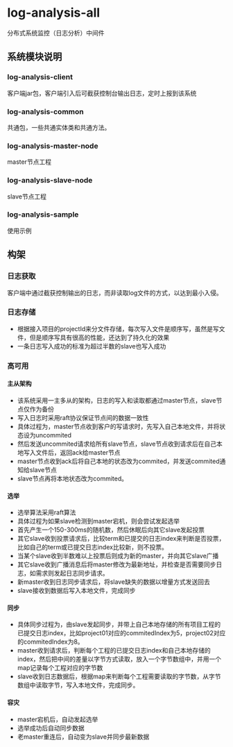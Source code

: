 # log-analysis-all
 分布式系统监控（日志分析）中间件
## 系统模块说明
### log-analysis-client
客户端jar包，客户端引入后可截获控制台输出日志，定时上报到该系统
### log-analysis-common
共通包，一些共通实体类和共通方法。
### log-analysis-master-node
master节点工程
### log-analysis-slave-node
slave节点工程
### log-analysis-sample
使用示例

## 构架
### 日志获取
客户端中通过截获控制输出的日志，而非读取log文件的方式，以达到最小入侵。
### 日志存储
* 根据接入项目的projectId来分文件存储，每次写入文件是顺序写，虽然是写文件，但是顺序写具有很高的性能，还达到了持久化的效果
* 一条日志写入成功的标准为超过半数的slave也写入成功
### 高可用
#### 主从架构
* 该系统采用一主多从的架构，日志的写入和读取都通过master节点，slave节点仅作为备份
* 写入日志时采用raft协议保证节点间的数据一致性
* 具体过程为，master节点收到客户的写请求时，先写入自己本地文件，并将状态设为uncommited
* 然后发送uncommited请求给所有slave节点，slave节点收到请求后在自己本地写入文件后，返回ack给master节点
* master节点收到ack后将自己本地的状态改为commited，并发送commited通知给slave节点
* slave节点再将本地状态改为commited。

#### 选举
* 选举算法采用raft算法
* 具体过程为如果slave检测到master宕机，则会尝试发起选举
* 首先产生一个150-300ms的随机数，然后休眠后向其它slave发起投票
* 其它slave收到投票请求后，比较term和已提交的日志index来判断是否投票，比如自己的term或已提交日志index比较新，则不投票。
* 当某个slave收到半数难以上投票后则成为新的master，并向其它slave广播
* 其它slave收到广播消息后将master修改为最新地址，并检查是否需要同步日志，如需求则发起日志同步请求。
* 新master收到日志同步请求后，将slave缺失的数据以增量方式发送回去
* slave接收到数据后写入本地文件，完成同步

#### 同步
* 具体同步过程为，由slave发起同步，并带上自己本地存储的所有项目工程的已提交日志index，比如project01对应的commitedIndex为5，project02对应的commitedIndex为8。
* master收到请求后，判断每个工程的已提交日志index和自己本地存储的index，然后把中间的差量以字节方式读取，放入一个字节数组中，并用一个map记录每个工程对应的字节数
* slave收到日志数据后，根据map来判断每个工程需要读取的字节数，从字节数组中读取字节，写入本地文件，完成同步。

#### 容灾
* master宕机后，自动发起选举
* 选举成功后自动同步数据
* 老master重连后，自动变为slave并同步最新数据